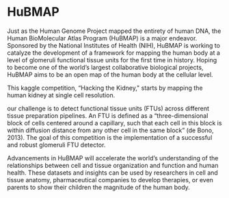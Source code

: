 # HuBMAP

Just as the Human Genome Project mapped the entirety of human DNA, the Human BioMolecular Atlas Program (HuBMAP) is a major endeavor. Sponsored by the National Institutes of Health (NIH), HuBMAP is working to catalyze the development of a framework for mapping the human body at a level of glomeruli functional tissue units for the first time in history. Hoping to become one of the world’s largest collaborative biological projects, HuBMAP aims to be an open map of the human body at the cellular level.

This kaggle competition, “Hacking the Kidney," starts by mapping the human kidney at single cell resolution.

our challenge is to detect functional tissue units (FTUs) across different tissue preparation pipelines. An FTU is defined as a “three-dimensional block of cells centered around a capillary, such that each cell in this block is within diffusion distance from any other cell in the same block” (de Bono, 2013). The goal of this competition is the implementation of a successful and robust glomeruli FTU detector.


Advancements in HuBMAP will accelerate the world’s understanding of the relationships between cell and tissue organization and function and human health. These datasets and insights can be used by researchers in cell and tissue anatomy, pharmaceutical companies to develop therapies, or even parents to show their children the magnitude of the human body.
